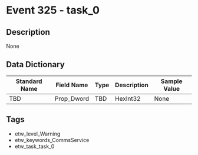 # Event 325 - task_0

## Description
None

## Data Dictionary
|Standard Name|Field Name|Type|Description|Sample Value|
|---|---|---|---|---|
|TBD|Prop_Dword|TBD|HexInt32|None|None|

## Tags
* etw_level_Warning
* etw_keywords_CommsService
* etw_task_task_0